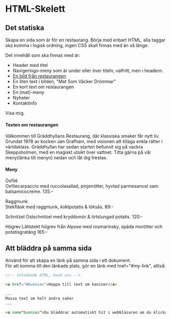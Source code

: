 # HTML-Skelett


## Det statiska  

Skapa en sida som är för en restaurang. 
Börja med enbart HTML, alla taggar ska komma i logisk ordning, ingen CSS skall finnas med än så länge.

Det innehåll som ska finnas med är:  
* Header med titel
* Navigerings-meny som är under eller över titeln, valfritt, men i headern.
* [En bild från restaurangen](http://nicullman.se/webbutv/images.html)
* En liten text i bilden, "Mat Som Väcker Drömmar"
* En kort text om restaurangen
* En (mat)-meny
* Nyheter
* Kontaktinfo

Visa mig.

#### Texten om restaurangen  
Välkommen till Gräddhyllans Restaurang, där klassiska smaker får nytt liv. Grundat 1978 av kocken
Jan Grafham, med visionen att tillaga enkla rätter i världsklass. Gräddhyllan har sedan starten befunnit sig på vackra Skeppsholmen,
med en magiskt utsikt över vattnet. Titta gärna på vår meny(länka till menyn) nedan och låt dig frestas. 

#### Meny
Oxfilé  
Oxfilecarpaccio med ruccolasallad, pinjenötter, hyvlad parmesanost sam balsamicocreme. 135:-

Raggmunk  
Stekfläsk med raggmunk, koktpotatis & löksås. 89:-

Schnitzel
Ostschnitzel med kryddsmör & örtslungad potatis. 120:-

Högrev
Lättstekt högrev från Alpoxe med rosmarinsky, späda morötter och potatisgratäng 165:-

## Att bläddra på samma sida

Använd <a name="my-link"></a> för att skapa en länk på samma sida i ett dokument.  
För att komma till den länkade plats, gör en länk med href="#my-link", alltså:

```HTML
<!-- Inledande HTML, head osv -->

<a href="#bunnies">Hoppa till text om kaniner</a>

...
Massa text om helt andra saker  
...  

<a name"bunnies">Du bläddrar automatiskt hit i webbläsaren om du klickar på #bunnies-länken.</a>

```
